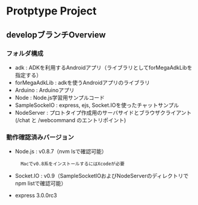 Protptype Project
================
## developブランチOverview
### フォルダ構成
* adk : ADKを利用するAndroidアプリ（ライブラリとしてforMegaAdkLibを指定する）
* forMegaAdkLib : adkを使うAndroidアプリのライブラリ
* Arduino : Arduinoアプリ
* Node : Node.js学習用サンプルコード
* SampleSockeIO : express, ejs, Socket.IOを使ったチャットサンプル
* NodeServer : プロトタイプ作成用のサーバサイドとブラウザクライアント(/chat と /webcommand のエントリポイント)

### 動作確認済みバージョン
* Node.js : v0.8.7（nvm lsで確認可能）

        Macでv0.8系をインストールするにはXcodeが必要
* Socket.IO : v0.9（SampleSocketIOおよびNodeServerのディレクトリでnpm listで確認可能）
* express 3.0.0rc3